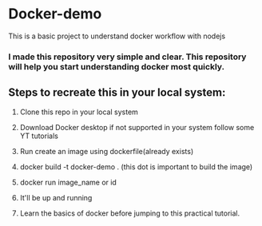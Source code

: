# Docker-demo
This is a basic project to understand docker workflow with nodejs

### I made this repository very simple and clear. This repository will help you start understanding docker most quickly.




## Steps to recreate this in your local system:

1) Clone this repo in your local system

2) Download Docker desktop if not supported in your system follow some YT tutorials

3) Run create an image using dockerfile(already exists)

4) docker build -t docker-demo . (this dot is important to build the image)

5) docker run image_name or id

6) It'll be up and running

7) Learn the basics of docker before jumping to this practical tutorial.
